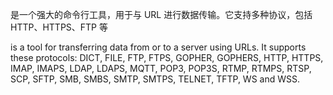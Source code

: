 
是一个强大的命令行工具，用于与 URL 进行数据传输。它支持多种协议，包括 HTTP、HTTPS、FTP 等

is a tool for transferring data from or to a server using URLs. It supports these protocols: 
DICT, FILE, FTP, FTPS, GOPHER, GOPHERS, HTTP, HTTPS, IMAP, IMAPS, LDAP, LDAPS, MQTT, POP3, POP3S, RTMP, RTMPS, RTSP,  SCP,
SFTP, SMB, SMBS, SMTP, SMTPS, TELNET, TFTP, WS and WSS.










